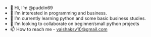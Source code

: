 - 👋 Hi, I’m @puddin69
- 👀 I’m interested in programming and business.
- 🌱 I’m currently learning python and some basic business studies.
- 💞️ I’m looking to collaborate on beginner/small python projects
- 📫 How to reach me - vaishaksv10@gmail.com

<!---
puddin69/puddin69 is a ✨ special ✨ repository because its `README.md` (this file) appears on your GitHub profile.
You can click the Preview link to take a look at your changes.
--->
